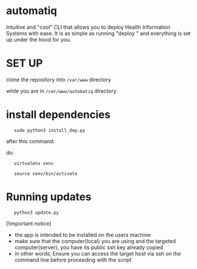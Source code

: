 # automatiq
Intuitive and "cool" CLI that allows you to deploy Health Information Systems with ease. It is as simple as running "deploy <app>" and everything is set up under the hood for you. 


# SET UP
   
   clone the repository into `/var/www` directory

   while you are in `/var/www/automatiq` directory
   
# install dependencies


       sudo python3 install_dep.py

   after this command:

   do:

       virtualenv venv

       source venv/bin/activate

# Running updates

       python3 update.py


  [!important notice]
  * the app is intended to be installed on the users machine
  * make sure that the computer(local) you are using and the targeted computer(server), you have its public ssh key already copied
  * in other words, Ensure you can access the target host via ssh on the command line before proceeding with the script
